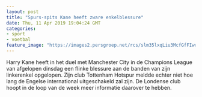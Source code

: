 ```yaml
---
layout: post
title: "Spurs-spits Kane heeft zware enkelblessure"
date: Thu, 11 Apr 2019 19:04:24 GMT
categories: 
- sport 
- voetbal 
feature_image: "https://images2.persgroep.net/rcs/slm35lxqLiu3McfGfFIwrAm4ej8/diocontent/145198796/_fitwidth/400/?appId=21791a8992982cd8da851550a453bd7f&quality=0.7"
---
```


Harry Kane heeft in het duel met Manchester City in de Champions League van afgelopen dinsdag een flinke blessure aan de banden van zijn linkerenkel opgelopen. Zijn club Tottenham Hotspur meldde echter niet hoe lang de Engelse international uitgeschakeld zal zijn. De Londense club hoopt in de loop van de week meer informatie daarover te hebben.
